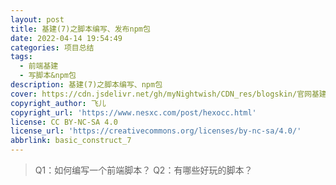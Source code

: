 ```yaml
---
layout: post
title: 基建(7)之脚本编写、发布npm包
date: 2022-04-14 19:54:49
categories: 项目总结
tags:
  - 前端基建
  - 写脚本&npm包
description: 基建(7)之脚本编写、npm包
cover: https://cdn.jsdelivr.net/gh/myNightwish/CDN_res/blogskin/官网基建.webp
copyright_author: 飞儿
copyright_url: 'https://www.nesxc.com/post/hexocc.html'
license: CC BY-NC-SA 4.0
license_url: 'https://creativecommons.org/licenses/by-nc-sa/4.0/'
abbrlink: basic_construct_7
---
```


> Q1：如何编写一个前端脚本？
>Q2：有哪些好玩的脚本？
